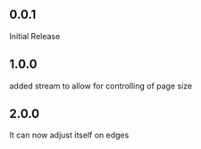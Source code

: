 ## 0.0.1

Initial Release

## 1.0.0

added stream to allow for controlling of page size

## 2.0.0

It can now adjust itself on edges